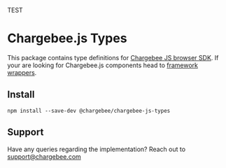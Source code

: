 TEST

# Chargebee.js Types

This package contains type definitions for [Chargebee JS browser SDK](https://js.chargebee.com/v2/chargebee.js). If your are looking for Chargebee.js components head to [framework wrappers](https://github.com/chargebee/chargebee-js-wrappers).

## Install
`npm install --save-dev @chargebee/chargebee-js-types`

## Support
Have any queries regarding the implementation? Reach out to [support@chargebee.com](mailto:support@chargebee.com)

